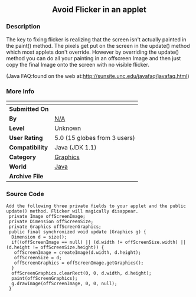 ﻿<div align="center">

## Avoid Flicker in an applet


</div>

### Description

The key to fixing flicker is realizing that the screen isn't actually painted in the paint() method. The pixels get put on the screen in the update() method which most applets don't override. However by overriding the update() method you can do all your painting in an offscreen Image and then just copy the final Image onto the screen with no visible flicker.

(Java FAQ:found on the web at:http://sunsite.unc.edu/javafaq/javafaq.html)
 
### More Info
 


<span>             |<span>
---                |---
**Submitted On**   |
**By**             |[N/A](https://github.com/Planet-Source-Code/PSCIndex/blob/master/ByAuthor/empty.md)
**Level**          |Unknown
**User Rating**    |5.0 (15 globes from 3 users)
**Compatibility**  |Java \(JDK 1\.1\)
**Category**       |[Graphics](https://github.com/Planet-Source-Code/PSCIndex/blob/master/ByCategory/graphics__2-75.md)
**World**          |[Java](https://github.com/Planet-Source-Code/PSCIndex/blob/master/ByWorld/java.md)
**Archive File**   |[](https://github.com/Planet-Source-Code/avoid-flicker-in-an-applet__2-261/archive/master.zip)





### Source Code

```
Add the following three private fields to your applet and the public update() method. Flicker will magically disappear.
 private Image offScreenImage;
 private Dimension offScreenSize;
 private Graphics offScreenGraphics;
 public final synchronized void update (Graphics g) {
  Dimension d = size();
  if((offScreenImage == null) || (d.width != offScreenSize.width) || (d.height != offScreenSize.height)) {
   offScreenImage = createImage(d.width, d.height);
   offScreenSize = d;
   offScreenGraphics = offScreenImage.getGraphics();
  }
  offScreenGraphics.clearRect(0, 0, d.width, d.height);
  paint(offScreenGraphics);
  g.drawImage(offScreenImage, 0, 0, null);
 }
```

